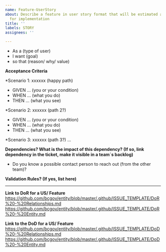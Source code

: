 ```yaml
---
name: Feature-UserStory
about: Describe a feature in user story format that will be estimated and considered
  for implementation
title: ''
labels: STORY
assignees: ''

---
```


* As a (type of user)
* I want (goal) 
* so that (reason/ why/ value) 

**Acceptance Criteria**	

*Scenario 1: xxxxxx (happy path)
* GIVEN ... (you or your condition)
* WHEN ... (what you do) 
* THEN ... (what you see) 

*Scenario 2: xxxxxx (path 2?)
* GIVEN ... (you or your condition)
* WHEN ... (what you do) 
* THEN ... (what you see) 

*Scenario 3: xxxxxx (path 3?)
...

**Dependencies? What is the impact of this dependency? (If so, link dependency in the ticket, make it visible in a team´s backlog)**
* Do you know a possible contact person to reach out (from the other team)?

**Validation Rules? (If yes, list here)**	

----

**Link to DoR for a US/ Feature**
https://github.com/bcgov/entity/blob/master/.github/ISSUE_TEMPLATE/DoR%20-%20Relationships.md
https://github.com/bcgov/entity/blob/master/.github/ISSUE_TEMPLATE/DoR%20-%20Entity.md

**Link to the DoD for a US/ Feature**
https://github.com/bcgov/entity/blob/master/.github/ISSUE_TEMPLATE/DoD%20-%20Relationships.md
https://github.com/bcgov/entity/blob/master/.github/ISSUE_TEMPLATE/DoD%20-%20Entity.md
